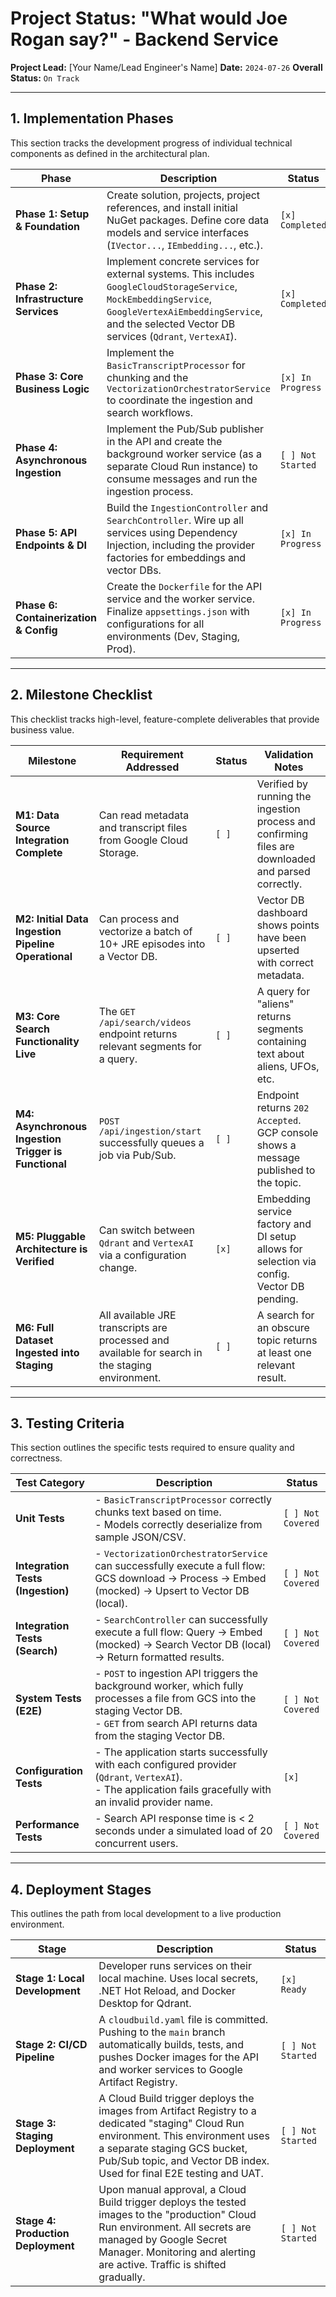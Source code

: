 # Project Status: "What would Joe Rogan say?" - Backend Service

**Project Lead:** [Your Name/Lead Engineer's Name]
**Date:** `2024-07-26`
**Overall Status:** `On Track`

---

## 1. Implementation Phases

This section tracks the development progress of individual technical components as defined in the architectural plan.

| Phase                                | Description                                                                                                                                                            | Status                 | Notes / Blockers                                                                 |
| ------------------------------------ | ---------------------------------------------------------------------------------------------------------------------------------------------------------------------- | ---------------------- | -------------------------------------------------------------------------------- |
| **Phase 1: Setup & Foundation**      | Create solution, projects, project references, and install initial NuGet packages. Define core data models and service interfaces (`IVector...`, `IEmbedding...`, etc.). | `[x] Completed`      | All models and interfaces defined.                                               |
| **Phase 2: Infrastructure Services** | Implement concrete services for external systems. This includes `GoogleCloudStorageService`, `MockEmbeddingService`, `GoogleVertexAiEmbeddingService`, and the selected Vector DB services (`Qdrant`, `VertexAI`). | `[x] Completed`      | Implemented GCS, Vertex AI Embedding, Mock Embedding, Vertex AI Vector DB.       |
| **Phase 3: Core Business Logic**     | Implement the `BasicTranscriptProcessor` for chunking and the `VectorizationOrchestratorService` to coordinate the ingestion and search workflows.                   | `[x] In Progress`      | `BasicTranscriptProcessor` implemented. `VectorizationOrchestratorService` pending. |
| **Phase 4: Asynchronous Ingestion**  | Implement the Pub/Sub publisher in the API and create the background worker service (as a separate Cloud Run instance) to consume messages and run the ingestion process. | `[ ] Not Started`      | Requires Pub/Sub topic to be created in GCP.                                     |
| **Phase 5: API Endpoints & DI**      | Build the `IngestionController` and `SearchController`. Wire up all services using Dependency Injection, including the provider factories for embeddings and vector DBs. | `[x] In Progress`      | DI for core services configured in `Program.cs`. Controllers pending.          |
| **Phase 6: Containerization & Config** | Create the `Dockerfile` for the API service and the worker service. Finalize `appsettings.json` with configurations for all environments (Dev, Staging, Prod). | `[x] In Progress`      | `appsettings.json` and `appsettings.Development.json` populated. Dockerfiles pending. |

---

## 2. Milestone Checklist

This checklist tracks high-level, feature-complete deliverables that provide business value.

| Milestone                                                  | Requirement Addressed                                          | Status      | Validation Notes                                                                                   |
| ---------------------------------------------------------- | -------------------------------------------------------------- | ----------- | -------------------------------------------------------------------------------------------------- |
| **M1: Data Source Integration Complete**                   | Can read metadata and transcript files from Google Cloud Storage. | `[ ]`       | Verified by running the ingestion process and confirming files are downloaded and parsed correctly.  |
| **M2: Initial Data Ingestion Pipeline Operational**        | Can process and vectorize a batch of 10+ JRE episodes into a Vector DB. | `[ ]`       | Vector DB dashboard shows points have been upserted with correct metadata.                         |
| **M3: Core Search Functionality Live**                     | The `GET /api/search/videos` endpoint returns relevant segments for a query. | `[ ]`       | A query for "aliens" returns segments containing text about aliens, UFOs, etc.                 |
| **M4: Asynchronous Ingestion Trigger is Functional**       | `POST /api/ingestion/start` successfully queues a job via Pub/Sub. | `[ ]`       | Endpoint returns `202 Accepted`. GCP console shows a message published to the topic.               |
| **M5: Pluggable Architecture is Verified**                 | Can switch between `Qdrant` and `VertexAI` via a configuration change. | `[x]`       | Embedding service factory and DI setup allows for selection via config. Vector DB pending. |
| **M6: Full Dataset Ingested into Staging**                 | All available JRE transcripts are processed and available for search in the staging environment. | `[ ]`       | A search for an obscure topic returns at least one relevant result.                                |

---

## 3. Testing Criteria

This section outlines the specific tests required to ensure quality and correctness.

| Test Category                   | Description                                                                                                                                              | Status            |
| ------------------------------- | -------------------------------------------------------------------------------------------------------------------------------------------------------- | ----------------- |
| **Unit Tests**                  | - `BasicTranscriptProcessor` correctly chunks text based on time.<br>- Models correctly deserialize from sample JSON/CSV.                               | `[ ] Not Covered` |
| **Integration Tests (Ingestion)** | - `VectorizationOrchestratorService` can successfully execute a full flow: GCS download -> Process -> Embed (mocked) -> Upsert to Vector DB (local). | `[ ] Not Covered` |
| **Integration Tests (Search)**    | - `SearchController` can successfully execute a full flow: Query -> Embed (mocked) -> Search Vector DB (local) -> Return formatted results.          | `[ ] Not Covered` |
| **System Tests (E2E)**          | - `POST` to ingestion API triggers the background worker, which fully processes a file from GCS into the staging Vector DB.<br>- `GET` from search API returns data from the staging Vector DB. | `[ ] Not Covered` |
| **Configuration Tests**         | - The application starts successfully with each configured provider (`Qdrant`, `VertexAI`).<br>- The application fails gracefully with an invalid provider name. | `[x]`             | DI and Options configured.                                                               |
| **Performance Tests**           | - Search API response time is < 2 seconds under a simulated load of 20 concurrent users.                                                                 | `[ ] Not Covered` |

---

## 4. Deployment Stages

This outlines the path from local development to a live production environment.

| Stage                   | Description                                                                                                                                                                                                                                     | Status                 |
| ----------------------- | ----------------------------------------------------------------------------------------------------------------------------------------------------------------------------------------------------------------------------------------------- | ---------------------- |
| **Stage 1: Local Development**  | Developer runs services on their local machine. Uses local secrets, .NET Hot Reload, and Docker Desktop for Qdrant.                                                                                                                        | `[x] Ready`            |
| **Stage 2: CI/CD Pipeline**     | A `cloudbuild.yaml` file is committed. Pushing to the `main` branch automatically builds, tests, and pushes Docker images for the API and worker services to Google Artifact Registry.                                                  | `[ ] Not Started`      |
| **Stage 3: Staging Deployment** | A Cloud Build trigger deploys the images from Artifact Registry to a dedicated "staging" Cloud Run environment. This environment uses a separate staging GCS bucket, Pub/Sub topic, and Vector DB index. Used for final E2E testing and UAT. | `[ ] Not Started`      |
| **Stage 4: Production Deployment**| Upon manual approval, a Cloud Build trigger deploys the tested images to the "production" Cloud Run environment. All secrets are managed by Google Secret Manager. Monitoring and alerting are active. Traffic is shifted gradually. | `[ ] Not Started`      |
